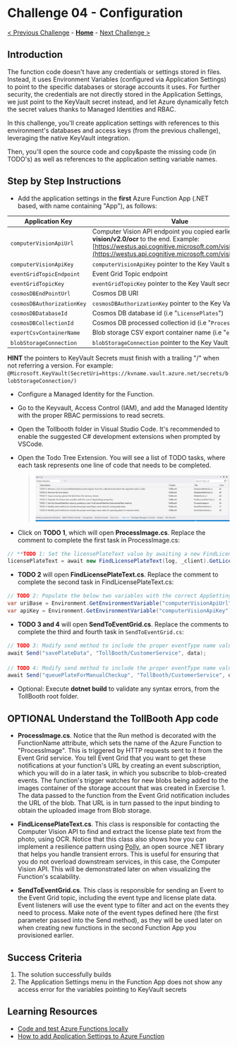 # Challenge 04 - Configuration

[< Previous Challenge](./Challenge-03.md) - **[Home](../README.md)** - [Next Challenge >](./Challenge-05.md)

## Introduction

The function code doesn't have any credentials or settings stored in files. Instead, it uses Environment Variables (configured via Application Settings) to point to the specific databases or storage accounts it uses. For further security, the credentials are not directly stored in the Application Settings, we just point to the KeyVault secret instead, and let Azure dynamically fetch the secret values thanks to Managed Identities and RBAC.

In this challenge, you'll create application settings with references to this environment's databases and access keys (from the previous challenge), leveraging the native KeyVault integration. 

Then, you'll open the source code and copy&paste the missing code (in TODO's) as well as references to the application setting variable names.

## Step by Step Instructions

- Add the application settings in the **first** Azure Function App (.NET based, with name containing &quot;App&quot;), as follows:

| **Application Key** | **Value** |
| --- | --- |
| `computerVisionApiUrl` | Computer Vision API endpoint you copied earlier. Append **vision/v2.0/ocr** to the end. Example: [https://westus.api.cognitive.microsoft.com/vision/v2.0/ocr](https://westus.api.cognitive.microsoft.com/vision/v2.0/ocr) |
| `computerVisionApiKey` | `computerVisionApiKey` pointer to the Key Vault secret |
| `eventGridTopicEndpoint` | Event Grid Topic endpoint |
| `eventGridTopicKey` | `eventGridTopicKey` pointer to the Key Vault secret |
| `cosmosDBEndPointUrl` | Cosmos DB URI |
| `cosmosDBAuthorizationKey` | `cosmosDBAuthorizationKey` pointer to the Key Vault secret |
| `cosmosDBDatabaseId` | Cosmos DB database id (i.e "`LicensePlates`") |
| `cosmosDBCollectionId` | Cosmos DB processed collection id (i.e "`Processed`") |
| `exportCsvContainerName` | Blob storage CSV export container name (i.e "`export`") |
| `blobStorageConnection` | `blobStorageConnection` pointer to the Key Vault secret |

**HINT** the pointers to KeyVault Secrets must finish with a trailing "/" when not referring a version. For example: `@Microsoft.KeyVault(SecretUri=https://kvname.vault.azure.net/secrets/blobStorageConnection/)`

- Configure a Managed Identity for the Function. 
- Go to the Keyvault, Access Control (IAM), and add the Managed Identity with the proper RBAC permissions to read secrets.
- Open the Tollbooth folder in Visual Studio Code. It's recommended to enable the suggested C# development extensions when prompted by VSCode.
- Open the Todo Tree Extension. You will see a list of TODO tasks, where each task represents one line of code that needs to be completed.

    > ![A list of TODO tasks, including their description, project, file, and line number display.](../images/image38.png 'TODO tasks')

- Click on **TODO 1**, which will open **ProcessImage.cs**. Replace the comment to complete the first task in ProcessImage.cs:

```csharp
// **TODO 1: Set the licensePlateText value by awaiting a new FindLicensePlateText.GetLicensePlate method.**
licensePlateText = await new FindLicensePlateText(log, _client).GetLicensePlate(licensePlateImage);
```

- **TODO 2** will open **FindLicensePlateText.cs**. Replace the comment to complete the second task in FindLicensePlateText.cs:

```csharp
// TODO 2: Populate the below two variables with the correct AppSettings properties.
var uriBase = Environment.GetEnvironmentVariable("computerVisionApiUrl");
var apiKey = Environment.GetEnvironmentVariable("computerVisionApiKey");
```

- **TODO 3 and 4** will open **SendToEventGrid.cs**. Replace the comments to complete the third and fourth task in `SendToEventGrid.cs`:

```csharp
// TODO 3: Modify send method to include the proper eventType name value for saving plate data.
await Send("savePlateData", "TollBooth/CustomerService", data);

// TODO 4: Modify send method to include the proper eventType name value for queuing plate for manual review.
await Send("queuePlateForManualCheckup", "TollBooth/CustomerService", data);
```

- Optional: Execute **dotnet build** to validate any syntax errors, from the TollBooth root folder.


## OPTIONAL Understand the TollBooth App code

- **ProcessImage.cs**. Notice that the Run method is decorated with the FunctionName attribute, which sets the name of the Azure Function to "ProcessImage". This is triggered by HTTP requests sent to it from the Event Grid service. You tell Event Grid that you want to get these notifications at your function's URL by creating an event subscription, which you will do in a later task, in which you subscribe to blob-created events. The function's trigger watches for new blobs being added to the images container of the storage account that was created in Exercise 1. The data passed to the function from the Event Grid notification includes the URL of the blob. That URL is in turn passed to the input binding to obtain the uploaded image from Blob storage.

- **FindLicensePlateText.cs**. This class is responsible for contacting the Computer Vision API to find and extract the license plate text from the photo, using OCR. Notice that this class also shows how you can implement a resilience pattern using [Polly](https://github.com/App-vNext/Polly), an open source .NET library that helps you handle transient errors. This is useful for ensuring that you do not overload downstream services, in this case, the Computer Vision API. This will be demonstrated later on when visualizing the Function's scalability.

- **SendToEventGrid.cs**. This class is responsible for sending an Event to the Event Grid topic, including the event type and license plate data. Event listeners will use the event type to filter and act on the events they need to process. Make note of the event types defined here (the first parameter passed into the Send method), as they will be used later on when creating new functions in the second Function App you provisioned earlier.

## Success Criteria

1. The solution successfully builds
2. The Application Settings menu in the Function App does not show any access error for the variables pointing to KeyVault secrets

## Learning Resources

- [Code and test Azure Functions locally](https://docs.microsoft.com/azure/azure-functions/functions-run-local)
- [How to add Application Settings to Azure Function](https://docs.microsoft.com/en-us/azure/azure-functions/functions-how-to-use-azure-function-app-settings)
